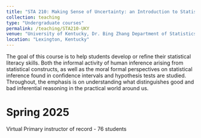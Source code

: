 ```yaml
---
title: "STA 210: Making Sense of Uncertainty: an Introduction to Statistical Reasoning"
collection: teaching
type: "Undergraduate courses"
permalink: /teaching/STA210-UKY
venue: "University of Kentucky, Dr. Bing Zhang Department of Statistics"
location: "Lexington, Kentucky"
---
```


The goal of this course is to help students develop or refine their statistical literacy skills. Both the informal activity of human inference arising from statistical constructs, as well as the moral formal perspectives on statistical inference found in confidence intervals and hypothesis tests are studied. Throughout, the emphasis is on understanding what distinguishes good and bad inferential reasoning in the practical world around us.

Spring 2025
======
Virtual
Primary instructor of record - 76 students
